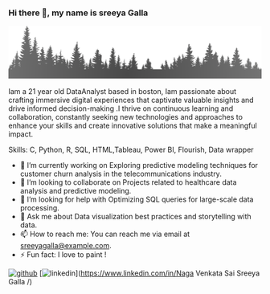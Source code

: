 ### Hi there 👋, my name is sreeya Galla
![](https://github.com/Cahllagerfeld/Cahllagerfeld/blob/main/assets/forest.png?raw=trueges/banner.png)

Iam a 21 year old DataAnalyst based in boston, Iam passionate about crafting immersive digital experiences that captivate valuable insights and drive informed decision-making .I thrive on continuous learning and collaboration, constantly seeking new technologies and approaches to enhance your skills and create innovative solutions that make a meaningful impact.

Skills: C, Python, R, SQL, HTML,Tableau, Power BI, Flourish, Data wrapper 

- 🔭 I’m currently working on Exploring predictive modeling techniques for customer churn analysis in the telecommunications industry. 
- 👯 I’m looking to collaborate on Projects related to healthcare data analysis and predictive modeling. 
- 🤔 I’m looking for help with Optimizing SQL queries for large-scale data processing. 
- 💬 Ask me about Data visualization best practices and storytelling with data. 
- 📫 How to reach me: You can reach me via email at sreeyagalla@example.com. 
- ⚡ Fun fact: I love to paint ! 


[<img src='https://cdn.jsdelivr.net/npm/simple-icons@3.0.1/icons/github.svg' alt='github' height='40'>](https://github.com/sreeyagalla)  [<img src='https://cdn.jsdelivr.net/npm/simple-icons@3.0.1/icons/linkedin.svg' alt='linkedin' height='40'>](https://www.linkedin.com/in/Naga Venkata Sai Sreeya Galla /)  


